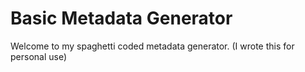# Basic Metadata Generator

Welcome to my spaghetti coded metadata generator. (I wrote this for personal use)
